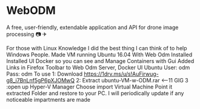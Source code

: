 # WebODM
A free, user-friendly, extendable application and API for drone image processing 📷 ✈ 


For those with Linux Knowledge I did the best thing I can think of to help Windows People.
Made VM running Ubuntu 16.04 With Web Odm Installed
Installed UI Docker so you can see and Manage Containers with Gui
Added Links in Firefox Toolbar to Web Odm Server, Docker UI
Ubuntu User: odm Pass: odm
To use
1: Download https://1drv.ms/u/s!AuFirwug-g8_i7BnLnf5gP6pXJOMwQ
2: Extract ubuntu-VM-w-ODM.rar <--11 GIG
3 :open up Hyper-V Manager Choose import Virtual Machine Point it extracted Folder and restore to your PC.
I will periodically update if any noticeable impartments are made
